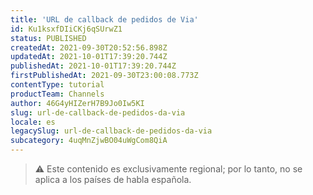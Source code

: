 ```yaml
---
title: 'URL de callback de pedidos de Via'
id: Ku1ksxfDIiCKj6qSUrwZ1
status: PUBLISHED
createdAt: 2021-09-30T20:52:56.898Z
updatedAt: 2021-10-01T17:39:20.744Z
publishedAt: 2021-10-01T17:39:20.744Z
firstPublishedAt: 2021-09-30T23:00:08.773Z
contentType: tutorial
productTeam: Channels
author: 46G4yHIZerH7B9Jo0Iw5KI
slug: url-de-callback-de-pedidos-da-via
locale: es
legacySlug: url-de-callback-de-pedidos-da-via
subcategory: 4uqMnZjwBO04uWgCom8QiA
---
```


>⚠️ Este contenido es exclusivamente regional; por lo tanto, no se aplica a los países de habla española.
